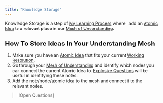 ```yaml
---
title: "Knowledge Storage"
---
```

Knowledge Storage is a step of [My Learning Process](My%20Learning%20Process.md) where I add an [Atomic Idea](Atomic%20Idea.md) to a relevant place in our [Mesh of Understanding](Mesh%20of%20Understanding.md).

## How To Store Ideas In Your Understanding Mesh
1. Make sure you have an [Atomic Idea](Atomic%20Idea.md) that fits your current [Working Resolution](Working%20Resolution.md).
2. Go through your [Mesh of Understanding](Mesh%20of%20Understanding.md) and identify which nodes you can connect the current Atomic Idea to. [Explosive Questions](Explosive%20Questions.md) will be useful in identifying these notes.
3. Add the note/node/atomic idea to the mesh and connect it to the relevant nodes.

>[!Open Questions]
>